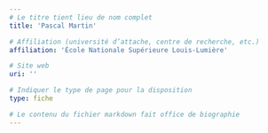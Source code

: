 ```yaml
---
# Le titre tient lieu de nom complet
title: 'Pascal Martin'

# Affiliation (université d’attache, centre de recherche, etc.)
affiliation: 'École Nationale Supérieure Louis-Lumière'

# Site web
uri: ''

# Indiquer le type de page pour la disposition
type: fiche

# Le contenu du fichier markdown fait office de biographie
---
```


